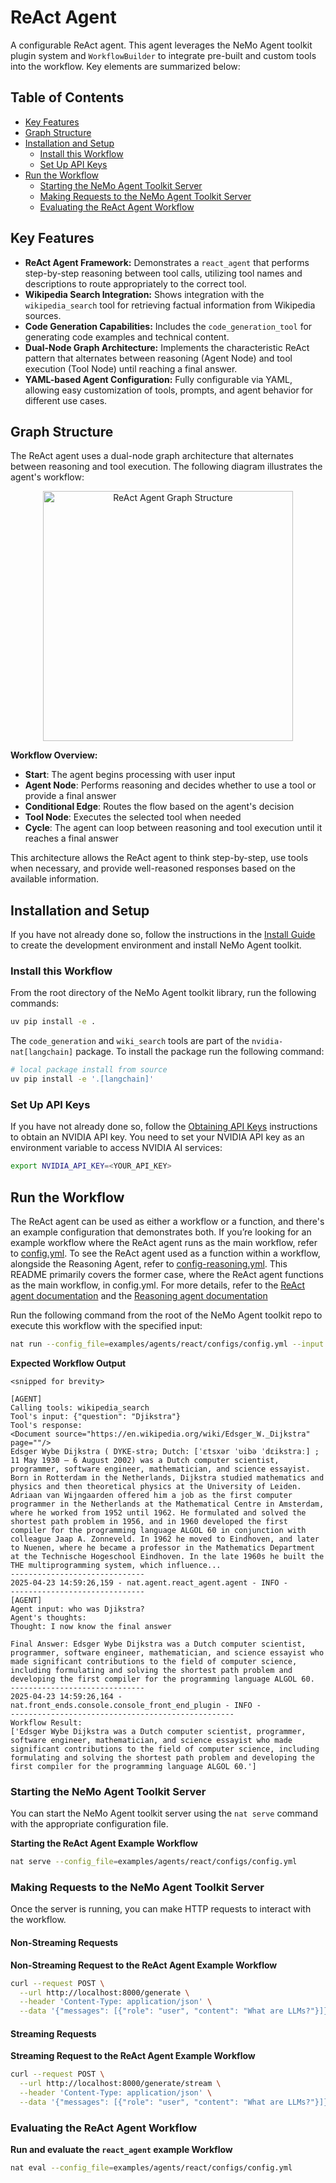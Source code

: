 <!--
SPDX-FileCopyrightText: Copyright (c) 2025, NVIDIA CORPORATION & AFFILIATES. All rights reserved.
SPDX-License-Identifier: Apache-2.0

Licensed under the Apache License, Version 2.0 (the "License");
you may not use this file except in compliance with the License.
You may obtain a copy of the License at

http://www.apache.org/licenses/LICENSE-2.0

Unless required by applicable law or agreed to in writing, software
distributed under the License is distributed on an "AS IS" BASIS,
WITHOUT WARRANTIES OR CONDITIONS OF ANY KIND, either express or implied.
See the License for the specific language governing permissions and
limitations under the License.
-->

# ReAct Agent

A configurable ReAct agent. This agent leverages the NeMo Agent toolkit plugin system and `WorkflowBuilder` to integrate pre-built and custom tools into the workflow. Key elements are summarized below:

## Table of Contents

- [Key Features](#key-features)
- [Graph Structure](#graph-structure)
- [Installation and Setup](#installation-and-setup)
  - [Install this Workflow](#install-this-workflow)
  - [Set Up API Keys](#set-up-api-keys)
- [Run the Workflow](#run-the-workflow)
  - [Starting the NeMo Agent Toolkit Server](#starting-the-nemo-agent-toolkit-server)
  - [Making Requests to the NeMo Agent Toolkit Server](#making-requests-to-the-nemo-agent-toolkit-server)
  - [Evaluating the ReAct Agent Workflow](#evaluating-the-react-agent-workflow)

## Key Features

- **ReAct Agent Framework:** Demonstrates a `react_agent` that performs step-by-step reasoning between tool calls, utilizing tool names and descriptions to route appropriately to the correct tool.
- **Wikipedia Search Integration:** Shows integration with the `wikipedia_search` tool for retrieving factual information from Wikipedia sources.
- **Code Generation Capabilities:** Includes the `code_generation_tool` for generating code examples and technical content.
- **Dual-Node Graph Architecture:** Implements the characteristic ReAct pattern that alternates between reasoning (Agent Node) and tool execution (Tool Node) until reaching a final answer.
- **YAML-based Agent Configuration:** Fully configurable via YAML, allowing easy customization of tools, prompts, and agent behavior for different use cases.

## Graph Structure

The ReAct agent uses a dual-node graph architecture that alternates between reasoning and tool execution. The following diagram illustrates the agent's workflow:

<div align="center">
<img src="../../../docs/source/_static/dual_node_agent.png" alt="ReAct Agent Graph Structure" width="400" style="max-width: 100%; height: auto;">
</div>

**Workflow Overview:**
- **Start**: The agent begins processing with user input
- **Agent Node**: Performs reasoning and decides whether to use a tool or provide a final answer
- **Conditional Edge**: Routes the flow based on the agent's decision
- **Tool Node**: Executes the selected tool when needed
- **Cycle**: The agent can loop between reasoning and tool execution until it reaches a final answer

This architecture allows the ReAct agent to think step-by-step, use tools when necessary, and provide well-reasoned responses based on the available information.

## Installation and Setup

If you have not already done so, follow the instructions in the [Install Guide](../../../docs/source/quick-start/installing.md#install-from-source) to create the development environment and install NeMo Agent toolkit.

### Install this Workflow

From the root directory of the NeMo Agent toolkit library, run the following commands:

```bash
uv pip install -e .
```

The `code_generation` and `wiki_search` tools are part of the `nvidia-nat[langchain]` package.  To install the package run the following command:
```bash
# local package install from source
uv pip install -e '.[langchain]'
```

### Set Up API Keys
If you have not already done so, follow the [Obtaining API Keys](../../../docs/source/quick-start/installing.md#obtaining-api-keys) instructions to obtain an NVIDIA API key. You need to set your NVIDIA API key as an environment variable to access NVIDIA AI services:

```bash
export NVIDIA_API_KEY=<YOUR_API_KEY>
```

## Run the Workflow

The ReAct agent can be used as either a workflow or a function, and there's an example configuration that demonstrates both.
If you’re looking for an example workflow where the ReAct agent runs as the main workflow, refer to [config.yml](configs/config.yml).
To see the ReAct agent used as a function within a workflow, alongside the Reasoning Agent, refer to [config-reasoning.yml](configs/config-reasoning.yml).
This README primarily covers the former case, where the ReAct agent functions as the main workflow, in config.yml.
For more details, refer to the [ReAct agent documentation](../../../docs/source/workflows/about/react-agent.md) and the [Reasoning agent documentation](../../../docs/source/workflows/about/reasoning-agent.md)

Run the following command from the root of the NeMo Agent toolkit repo to execute this workflow with the specified input:

```bash
nat run --config_file=examples/agents/react/configs/config.yml --input "who was Djikstra?"
```

**Expected Workflow Output**
```console
<snipped for brevity>

[AGENT]
Calling tools: wikipedia_search
Tool's input: {"question": "Djikstra"}
Tool's response:
<Document source="https://en.wikipedia.org/wiki/Edsger_W._Dijkstra" page=""/>
Edsger Wybe Dijkstra ( DYKE-strə; Dutch: [ˈɛtsxər ˈʋibə ˈdɛikstraː] ; 11 May 1930 – 6 August 2002) was a Dutch computer scientist, programmer, software engineer, mathematician, and science essayist.
Born in Rotterdam in the Netherlands, Dijkstra studied mathematics and physics and then theoretical physics at the University of Leiden. Adriaan van Wijngaarden offered him a job as the first computer programmer in the Netherlands at the Mathematical Centre in Amsterdam, where he worked from 1952 until 1962. He formulated and solved the shortest path problem in 1956, and in 1960 developed the first compiler for the programming language ALGOL 60 in conjunction with colleague Jaap A. Zonneveld. In 1962 he moved to Eindhoven, and later to Nuenen, where he became a professor in the Mathematics Department at the Technische Hogeschool Eindhoven. In the late 1960s he built the THE multiprogramming system, which influence...
------------------------------
2025-04-23 14:59:26,159 - nat.agent.react_agent.agent - INFO -
------------------------------
[AGENT]
Agent input: who was Djikstra?
Agent's thoughts:
Thought: I now know the final answer

Final Answer: Edsger Wybe Dijkstra was a Dutch computer scientist, programmer, software engineer, mathematician, and science essayist who made significant contributions to the field of computer science, including formulating and solving the shortest path problem and developing the first compiler for the programming language ALGOL 60.
------------------------------
2025-04-23 14:59:26,164 - nat.front_ends.console.console_front_end_plugin - INFO -
--------------------------------------------------
Workflow Result:
['Edsger Wybe Dijkstra was a Dutch computer scientist, programmer, software engineer, mathematician, and science essayist who made significant contributions to the field of computer science, including formulating and solving the shortest path problem and developing the first compiler for the programming language ALGOL 60.']
```

### Starting the NeMo Agent Toolkit Server

You can start the NeMo Agent toolkit server using the `nat serve` command with the appropriate configuration file.

**Starting the ReAct Agent Example Workflow**

```bash
nat serve --config_file=examples/agents/react/configs/config.yml
```

### Making Requests to the NeMo Agent Toolkit Server

Once the server is running, you can make HTTP requests to interact with the workflow.

#### Non-Streaming Requests

**Non-Streaming Request to the ReAct Agent Example Workflow**

```bash
curl --request POST \
  --url http://localhost:8000/generate \
  --header 'Content-Type: application/json' \
  --data '{"messages": [{"role": "user", "content": "What are LLMs?"}]}'
```

#### Streaming Requests

**Streaming Request to the ReAct Agent Example Workflow**

```bash
curl --request POST \
  --url http://localhost:8000/generate/stream \
  --header 'Content-Type: application/json' \
  --data '{"messages": [{"role": "user", "content": "What are LLMs?"}]}'
```

### Evaluating the ReAct Agent Workflow
**Run and evaluate the `react_agent` example Workflow**

```bash
nat eval --config_file=examples/agents/react/configs/config.yml
```
